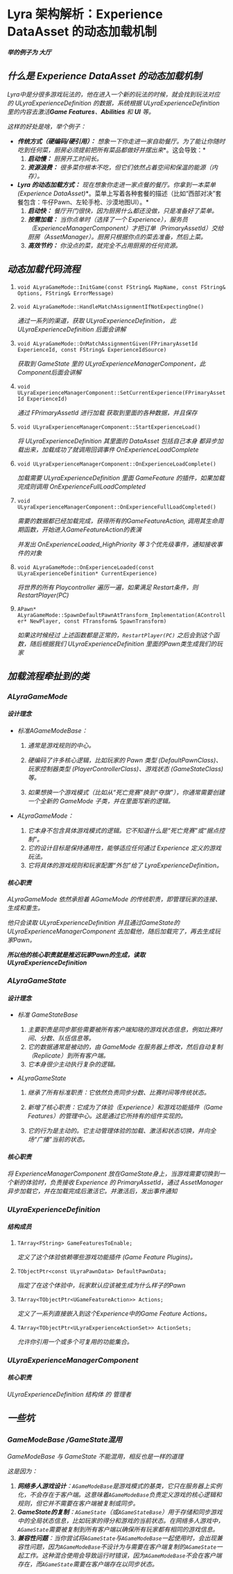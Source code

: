 # Lyra 架构解析：Experience DataAsset 的动态加载机制


***举的例子为 大厅***

## ***什么是 Experience DataAsset 的动态加载机制***

*Lyra中是分很多游戏玩法的，他在进入一个新的玩法的时候，就会找到玩法对应的 ULyraExperienceDefinition 的数据，系统根据 ULyraExperienceDefinition 里的内容去激活**Game Features**、**Abilities** 和 **UI** 等。*

*这样的好处是啥，举个例子：*

* ***传统方式（硬编码/硬引用）：** 想象一下你走进一家自助餐厅。为了能让你随时吃到任何菜，厨房必须**提前把所有菜品都做好并摆出来**。这会导致：*
  1. ***启动慢：** 厨房开工时间长。*
  2. ***资源浪费：** 很多菜你根本不吃，但它们依然占着空间和保温的能源（内存）。*
* ***Lyra 的动态加载方式：** 现在想象你走进一家点餐的餐厅。你拿到一本**菜单 (Experience DataAsset)**。菜单上写着各种套餐的描述（比如“西部对决”套餐包含：牛仔Pawn、左轮手枪、沙漠地图UI）。*
  1. ***启动快：** 餐厅开门很快，因为厨房什么都还没做，只是准备好了菜单。*
  2. ***按需加载：** 当你点单时（选择了一个 Experience），服务员（ExperienceManagerComponent）才把订单（PrimaryAssetId）交给厨房（AssetManager）。厨房只根据你点的菜去准备，然后上菜。*
  3. ***高效节约：** 你没点的菜，就完全不占用厨房的任何资源。*

## ***动态加载代码流程***

1. `void ALyraGameMode::InitGame(const FString& MapName, const FString& Options, FString& ErrorMessage)`

2. `void ALyraGameMode::HandleMatchAssignmentIfNotExpectingOne()`

   *通过一系列的渠道，获取 ULyraExperienceDefinition， 此 ULyraExperienceDefinition 后面会讲解*

3. `void ALyraGameMode::OnMatchAssignmentGiven(FPrimaryAssetId ExperienceId, const FString& ExperienceIdSource)`

   *获取到 GameState 里的 ULyraExperienceManagerComponent，此Component后面会讲解*

4. `void ULyraExperienceManagerComponent::SetCurrentExperience(FPrimaryAssetId ExperienceId)`

   *通过 FPrimaryAssetId 进行加载 获取到里面的各种数据，并且保存*

5. `void ULyraExperienceManagerComponent::StartExperienceLoad()`

   *将 ULyraExperienceDefinition 其里面的 DataAsset 包括自己本身 都异步加载出来，加载成功了就调用回调事件 OnExperienceLoadComplete*

6. `void ULyraExperienceManagerComponent::OnExperienceLoadComplete()`

   *加载需要 ULyraExperienceDefinition 里面 GameFeature 的插件，如果加载完成则调用 OnExperienceFullLoadCompleted*

7. `void ULyraExperienceManagerComponent::OnExperienceFullLoadCompleted()`

   *需要的数据都已经加载完成，获得所有的GameFeatureAction, 调用其生命周期函数，开始进入GameFeatureAction的表演*

   *并发出 OnExperienceLoaded_HighPriority 等 3个优先级事件，通知接收事件的对象*

8. `void ALyraGameMode::OnExperienceLoaded(const ULyraExperienceDefinition* CurrentExperience)`

   *将世界的所有 Playcontroller 遍历一遍，如果满足 Restart条件，则 RestartPlayer(PC)*

9. `APawn* ALyraGameMode::SpawnDefaultPawnAtTransform_Implementation(AController* NewPlayer, const FTransform& SpawnTransform)`

   *如果这时候经过 上述函数都是正常的，`RestartPlayer(PC)` 之后会到这个函数，随后根据我们 ULyraExperienceDefinition 里面的Pawn类生成我们的玩家*

## ***加载流程牵扯到的类***

### ***ALyraGameMode***

#### ***设计理念***

* *标准AGameModeBase：*

  1. *通常是游戏规则的中心。*

  2. *硬编码了许多核心逻辑，比如玩家的 Pawn 类型 (DefaultPawnClass)、玩家控制器类型 (PlayerControllerClass)、游戏状态 (GameStateClass) 等。*

  3. *如果想换一个游戏模式（比如从“死亡竞赛”换到“夺旗”），你通常需要创建一个全新的 GameMode 子类，并在里面写新的逻辑。*

* *ALyraGameMode：*
  1. *它本身不包含具体游戏模式的逻辑。它不知道什么是“死亡竞赛”或“据点控制”。*
  2. *它的设计目标是保持通用性，能够适应任何通过 Experience 定义的游戏玩法。*
  3. *它将具体的游戏规则和玩家配置“外包”给了 LyraExperienceDefinition。*

#### ***核心职责***

*ALyraGameMode 依然承担着 AGameMode 的传统职责，即管理玩家的连接、生成和重生。*

*他只会读取 ULyraExperienceDefinition 并且通过GameState的 ULyraExperienceManagerComponent 去加载他，随后加载完了，再去生成玩家Pawn。*

***所以他的核心职责就是推迟玩家Pawn的生成，读取 ULyraExperienceDefinition***

### ***ALyraGameState***

#### ***设计理念***

* *标准 GameStateBase*

  1. *主要职责是同步那些需要被所有客户端知晓的游戏状态信息，例如比赛时间、分数、队伍信息等。*
  2. *它的数据通常是被动的，由 GameMode 在服务器上修改，然后自动复制（Replicate）到所有客户端。*
  3. *它本身很少主动执行复杂的逻辑。*

* *ALyraGameState*

  1. *继承了所有标准职责：它依然负责同步分数、比赛时间等传统状态。*

  2. *新增了核心职责：它成为了体验（Experience）和游戏功能插件（Game Features）的管理中心。这是通过它所持有的组件实现的。*

  3. *它的行为是主动的。它主动管理体验的加载、激活和状态切换，并向全场“广播”当前的状态。*

#### ***核心职责***

*将 ExperienceManagerComponent 放在GameState身上，当游戏需要切换到一个新的体验时，负责接收 Experience 的 PrimaryAssetId，通过 AssetManager 异步加载它，并在加载完成后激活它。并激活后，发出事件通知*

### ***ULyraExperienceDefinition***

#### ***结构成员***

1. `TArray<FString> GameFeaturesToEnable;`

   *定义了这个体验依赖哪些游戏功能插件 (Game Feature Plugins)。*

2. `TObjectPtr<const ULyraPawnData> DefaultPawnData;`

   *指定了在这个体验中，玩家默认应该被生成为什么样子的Pawn*

3. `TArray<TObjectPtr<UGameFeatureAction>> Actions;`

   *定义了一系列直接嵌入到这个Experience中的Game Feature Actions。*

4. `TArray<TObjectPtr<ULyraExperienceActionSet>> ActionSets;`

   *允许你引用一个或多个可复用的功能集合。*

### ***ULyraExperienceManagerComponent***

#### ***核心职责***

*ULyraExperienceDefinition 结构体 的 管理者*

## ***一些坑***

### ***GameModeBase /GameState混用***

*GameModeBase 与 GameState 不能混用，相反也是一样的道理*

*这是因为：*

1. ***网络多人游戏设计**：`AGameModeBase`是游戏模式的基类，它只在服务器上实例化，不会存在于客户端。这意味着`AGameModeBase`负责定义游戏的核心逻辑和规则，但它并不需要在客户端被复制或同步。*
2. ***GameState的复制**：`AGameState`（或`AGameStateBase`）用于存储和同步游戏中的全局状态信息，比如玩家的得分和游戏的当前状态。在网络多人游戏中，`AGameState`需要被复制到所有客户端以确保所有玩家都有相同的游戏信息。*
3. ***兼容性问题**：当你尝试将`AGameState`与`AGameModeBase`一起使用时，会出现兼容性问题，因为`AGameModeBase`不设计为与需要在客户端复制的`AGameState`一起工作。这种混合使用会导致运行时错误，因为`AGameModeBase`不会在客户端存在，而`AGameState`需要在客户端存在以同步状态。*


